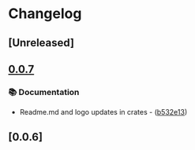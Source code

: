 # Changelog

## [Unreleased]

## [0.0.7](https://github.com/takula-tech/nita-obel/compare/obel_editor-v0.0.6...obel_editor-v0.0.7)

### 📚 Documentation

- Readme.md and logo updates in crates - ([b532e13](https://github.com/takula-tech/nita-obel/commit/b532e13ceface01aa7d69ce563ccce7893b815b6))

## [0.0.6]

